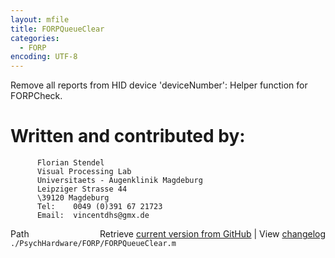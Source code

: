 ```yaml
---
layout: mfile
title: FORPQueueClear
categories:
  - FORP
encoding: UTF-8
---
```


Remove all reports from HID device 'deviceNumber':
Helper function for FORPCheck.

# Written and contributed by:

          Florian Stendel
          Visual Processing Lab
          Universitaets - Augenklinik Magdeburg
          Leipziger Strasse 44
          \39120 Magdeburg
          Tel:    0049 (0)391 67 21723
          Email:  vincentdhs@gmx.de



<div class="code_header" style="text-align:right;">
  <span style="float:left;">Path&nbsp;&nbsp;</span> <span class="counter">Retrieve <a href=
  "https://raw.github.com/Psychtoolbox-3/Psychtoolbox-3/beta/./PsychHardware/FORP/FORPQueueClear.m">current version from GitHub</a> | View <a href=
  "https://github.com/Psychtoolbox-3/Psychtoolbox-3/commits/beta/./PsychHardware/FORP/FORPQueueClear.m">changelog</a></span>
</div>
<div class="code">
  <code>./PsychHardware/FORP/FORPQueueClear.m</code>
</div>
